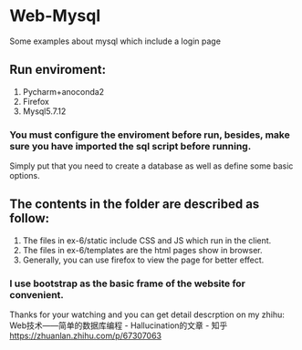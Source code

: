# Web-Mysql
Some examples about mysql which include a login page<br>
## Run enviroment:
  1. Pycharm+anoconda2<br>
  2. Firefox<br>
  3. Mysql5.7.12<br>
### You must configure the enviroment before run, besides, make sure you have imported the sql script before running.
Simply put that you need to create a database as well as define some basic options.<br>
## The contents in the folder are described as follow:
  1. The files in ex-6/static include CSS and JS which run in the client.<br>
  2. The files in ex-6/templates are the html pages show in browser.<br>
  3. Generally, you can use firefox to view the page for better effect.<br>
### I use bootstrap as the basic frame of the website for convenient.
Thanks for your watching and you can get detail descrption on my zhihu:<br>
Web技术——简单的数据库编程 - Hallucination的文章 - 知乎 https://zhuanlan.zhihu.com/p/67307063
